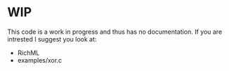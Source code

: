 # WIP
This code is a work in progress and thus has no documentation. If you are intrested I suggest you look at:
- RichML
- examples/xor.c
